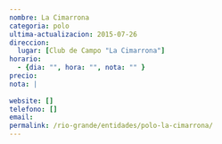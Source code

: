 ```yaml
---
nombre: La Cimarrona
categoria: polo
ultima-actualizacion: 2015-07-26
direccion: 
  lugar: [Club de Campo "La Cimarrona"]
horario: 
  - {dia: "", hora: "", nota: "" }
precio: 
nota: | 
  
website: []
telefono: []
email: 
permalink: /rio-grande/entidades/polo-la-cimarrona/
---
```


